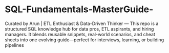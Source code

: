 # SQL-Fundamentals-MasterGuide-
Curated by Arun | ETL Enthusiast &amp; Data-Driven Thinker — This repo is a structured SQL knowledge hub for data pros, ETL aspirants, and hiring managers. It blends reusable snippets, real-world scenarios, and cheat sheets into one evolving guide—perfect for interviews, learning, or building pipelines
